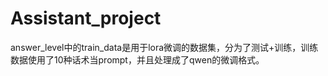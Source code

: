 # Assistant_project
answer_level中的train_data是用于lora微调的数据集，分为了测试+训练，训练数据使用了10种话术当prompt，并且处理成了qwen的微调格式。
